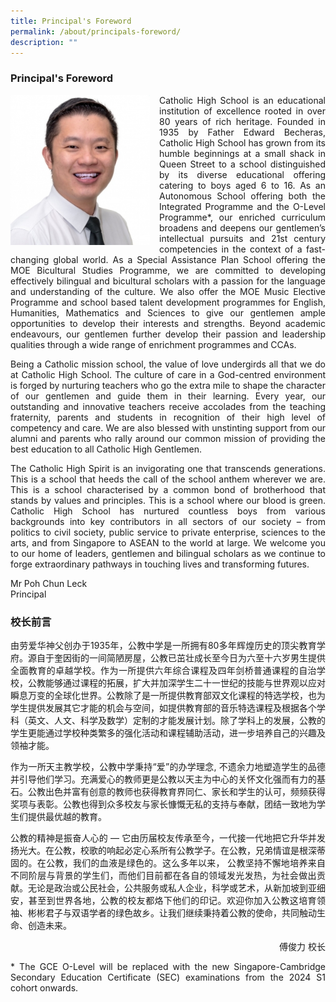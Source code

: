 ```yaml
---
title: Principal's Foreword
permalink: /about/principals-foreword/
description: ""
---
```

### Principal's Foreword
<style>
p {text-align: justify;}
</style>
<img src="/images/principal.png" style="width:223px;height:240px;margin-right:15px;" align="left"> 

Catholic High School is an educational institution of excellence rooted in over 80 years of rich heritage. Founded in 1935 by Father Edward Becheras, Catholic High School has grown from its humble beginnings at a small shack in Queen Street to a school distinguished by its diverse educational offering catering to boys aged 6 to 16. As an Autonomous School offering both the Integrated Programme and the O-Level Programme*, our enriched curriculum broadens and deepens our gentlemen’s intellectual pursuits and 21st century competencies in the context of a fast-changing global world. As a Special Assistance Plan School offering the MOE Bicultural Studies Programme, we are committed to developing effectively bilingual and bicultural scholars with a passion for the language and understanding of the culture. We also offer the MOE Music Elective Programme and school based talent development programmes for English, Humanities, Mathematics and Sciences to give our gentlemen ample opportunities to develop their interests and strengths. Beyond academic endeavours, our gentlemen further develop their passion and leadership qualities through a wide range of enrichment programmes and CCAs.

Being a Catholic mission school, the value of love undergirds all that we do at Catholic High School. The culture of care in a God-centred environment is forged by nurturing teachers who go the extra mile to shape the character of our gentlemen and guide them in their learning. Every year, our outstanding and innovative teachers receive accolades from the teaching fraternity, parents and students in recognition of their high level of competency and care. We are also blessed with unstinting support from our alumni and parents who rally around our common mission of providing the best education to all Catholic High Gentlemen.

The Catholic High Spirit is an invigorating one that transcends generations. This is a school that heeds the call of the school anthem wherever we are. This is a school characterised by a common bond of brotherhood that stands by values and principles. This is a school where our blood is green. Catholic High School has nurtured countless boys from various backgrounds into key contributors in all sectors of our society – from politics to civil society, public service to private enterprise, sciences to the arts, and from Singapore to ASEAN to the world at large. We welcome you to our home of leaders, gentlemen and bilingual scholars as we continue to forge extraordinary pathways in touching lives and transforming futures.

Mr Poh Chun Leck<br>
Principal



### 校长前言

由劳爱华神父创办于1935年，公教中学是一所拥有80多年辉煌历史的顶尖教育学府。源自于奎因街的一间简陋房屋，公教已茁壮成长至今日为六至十六岁男生提供全面教育的卓越学校。作为一所提供六年综合课程及四年剑桥普通课程的自治学校，公教能够通过课程的拓展，扩大并加深学生二十一世纪的技能与世界观以应对瞬息万变的全球化世界。公教除了是一所提供教育部双文化课程的特选学校，也为学生提供发展其它才能的机会与空间，如提供教育部的音乐特选课程及根据各个学科（英文、人文、科学及数学）定制的才能发展计划。除了学科上的发展，公教的学生更能通过学校种类繁多的强化活动和课程辅助活动，进一步培养自己的兴趣及领袖才能。
	
作为一所天主教学校，公教中学秉持“爱”的办学理念, 不遗余力地塑造学生的品德并引导他们学习。充满爱心的教师更是公教以天主为中心的关怀文化强而有力的基石。公教出色并富有创意的教师也获得教育界同仁、家长和学生的认可，频频获得奖项与表彰。公教也得到众多校友与家长慷慨无私的支持与奉献，团结一致地为学生们提供最优越的教育。
	
公教的精神是振奋人心的 — 它由历届校友传承至今，一代接一代地把它升华并发扬光大。在公教，校歌的响起必定心系所有公教学子。在公教，兄弟情谊是根深蒂固的。在公教，我们的血液是绿色的。这么多年以来， 公教坚持不懈地培养来自不同阶层与背景的学生们，而他们目前都在各自的领域发光发热，为社会做出贡献。无论是政治或公民社会，公共服务或私人企业，科学或艺术，从新加坡到亚细安，甚至到世界各地，公教的校友都烙下他们的印记。欢迎你加入公教这培育领袖、彬彬君子与双语学者的绿色故乡。让我们继续秉持着公教的使命，共同触动生命、创造未来。
	
	
<p style="text-align: right;">傅俊力 校长</p>

<p>* The GCE O-Level will be replaced with the new Singapore-Cambridge Secondary Education Certificate (SEC) examinations from the 2024 S1 cohort onwards.</p>